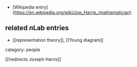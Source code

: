 
* [Wikipedia entry](https://en.wikipedia.org/wiki/Joe_Harris_(mathematician)

## related $n$Lab entries

* [[representation theory]], [[Young diagram]]

category: people

[[!redirects Joseph Harris]]
